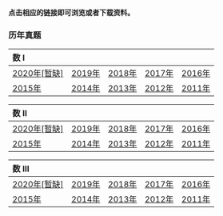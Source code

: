 **点击相应的链接即可浏览或者下载资料。**

### 历年真题

| **数 I**                                              |                                                 |                                                 |                                                 |                                                 |
| :---------------------------------------------------- | :---------------------------------------------- | :---------------------------------------------- | :---------------------------------------------- | :---------------------------------------------- |
| <a href='./problems/math1_2020.docx'>2020年[暂缺]</a> | <a href='./problems/math1_2019.docx'>2019年</a> | <a href='./problems/math1_2018.docx'>2018年</a> | <a href='./problems/math1_2017.docx'>2017年</a> | <a href='./problems/math1_2016.docx'>2016年</a> |
| <a href='./problems/math1_2015.docx'>2015年</a>       | <a href='./problems/math1_2014.docx'>2014年</a> | <a href='./problems/math1_2013.docx'>2013年</a> | <a href='./problems/math1_2012.docx'>2012年</a> | <a href='./problems/math1_2011.docx'>2011年</a> |

| **数 II**                                             |                                                 |                                                 |                                                 |                                                 |
| :---------------------------------------------------- | :---------------------------------------------- | :---------------------------------------------- | :---------------------------------------------- | :---------------------------------------------- |
| <a href='./problems/math2_2020.docx'>2020年[暂缺]</a> | <a href='./problems/math2_2019.docx'>2019年</a> | <a href='./problems/math2_2018.docx'>2018年</a> | <a href='./problems/math2_2017.docx'>2017年</a> | <a href='./problems/math2_2016.docx'>2016年</a> |
| <a href='./problems/math2_2015.docx'>2015年</a>       | <a href='./problems/math2_2014.docx'>2014年</a> | <a href='./problems/math2_2013.docx'>2013年</a> | <a href='./problems/math2_2012.docx'>2012年</a> | <a href='./problems/math2_2011.docx'>2011年</a> |

| **数 III**                                            |                                                 |                                                 |                                                 |                                                 |
| :---------------------------------------------------- | :---------------------------------------------- | :---------------------------------------------- | :---------------------------------------------- | :---------------------------------------------- |
| <a href='./problems/math3_2020.docx'>2020年[暂缺]</a> | <a href='./problems/math3_2019.docx'>2019年</a> | <a href='./problems/math3_2018.docx'>2018年</a> | <a href='./problems/math3_2017.docx'>2017年</a> | <a href='./problems/math3_2016.docx'>2016年</a> |
| <a href='./problems/math3_2015.docx'>2015年</a>       | <a href='./problems/math3_2014.docx'>2014年</a> | <a href='./problems/math3_2013.docx'>2013年</a> | <a href='./problems/math3_2012.docx'>2012年</a> | <a href='./problems/math3_2011.docx'>2011年</a> |

